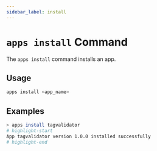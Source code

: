 ```yaml
---
sidebar_label: install
---
```


# `apps install` Command

The `apps install` command installs an app.

## Usage

```bash
apps install <app_name>
```

## Examples

```bash
> apps install tagvalidator
# highlight-start
App tagvalidator version 1.0.0 installed successfully
# highlight-end
```
